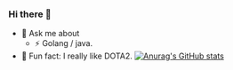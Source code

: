 ### Hi there 👋

- 💬 Ask me about
  - ⚡ Golang / java.
- 🏃 Fun fact: I really like DOTA2.
[![Anurag's GitHub stats](https://github-readme-stats.vercel.app/api?username=lwydyby)](https://github.com/anuraghazra/github-readme-stats)
